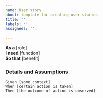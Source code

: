 ```yaml
---
name: User story
about: template for creating user stories
title: ''
labels: ''
assignees: ''

---
```


**As a** [role]  
 **I need** [function]  
 **So that** [benefit]  
   
 ### Details and Assumptions

 ```gherkin
 Given [some context]
 When [certain action is taken]
 Then [the outcome of action is observed]
 ```
